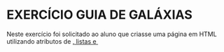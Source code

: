 # EXERCÍCIO GUIA DE GALÁXIAS
 
Neste exercício foi solicitado ao aluno que criasse uma página em HTML utilizando atributos de <a href>, listas e <img src>